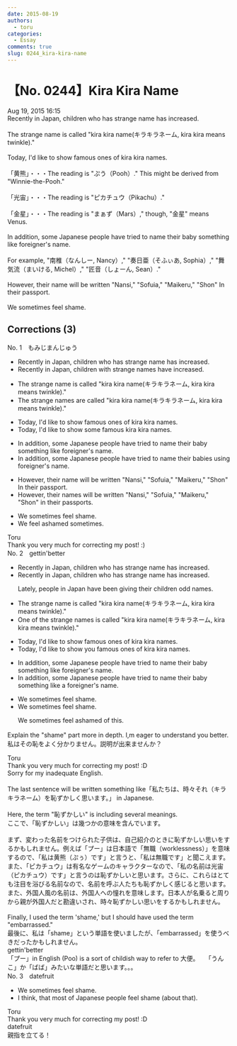 ```yaml
---
date: 2015-08-19
authors:
  - toru
categories:
  - Essay
comments: true
slug: 0244_kira-kira-name
---
```


# 【No. 0244】Kira Kira Name
<div class="date">Aug 19, 2015 16:15</div>
<div id="post"><div id="body_show_ori">
Recently in Japan, children who has strange name has increased.<br/><br/>The strange name is called "kira kira name(キラキラネーム, kira kira means twinkle)."<br/><br/>Today, I'd like to show famous ones of kira kira names.<br/><br/>「黄熊」・・・The reading is "ぷう（Pooh）."  This might be derived from "Winnie-the-Pooh."<br/><br/>「光宙」・・・The reading is "ピカチュウ（Pikachu）." <br/><br/>「金星」・・・The reading is "まぁず（Mars）," though, "金星" means Venus.<br/><br/>In addition, some Japanese people have tried to name their baby something like foreigner's name.<br/><br/>For example, "南椎（なんしー, Nancy）," "奏日亜（そふぃあ, Sophia）," "舞気流（まいける, Michel）," "匠音（しょーん, Sean）."<br/><br/>However, their name will be written "Nansi," "Sofuia," "Maikeru," "Shon" In their passport.<br/><br/>We sometimes feel shame.
</div></div>

<!-- more -->


## Corrections (3)
<div id="block"><div class="first_name"> No. 1　<span class="just_name">もみじまんじゅう</span></div><div id="block2">
<ul class="correction_field">
<li class="incorrect">Recently in Japan, children who has strange name has increased.</li>
<li class="corrected correct">
Recently in Japan, children with strange names have increased.
</li>
</ul>
<ul class="correction_field">
<li class="incorrect">The strange name is called "kira kira name(キラキラネーム, kira kira means twinkle)."</li>
<li class="corrected correct">
The strange names are called "kira kira name(キラキラネーム, kira kira means twinkle)."
</li>
</ul>
<ul class="correction_field">
<li class="incorrect">Today, I'd like to show famous ones of kira kira names.</li>
<li class="corrected correct">
Today, I'd like to show some famous kira kira names.
</li>
</ul>
<ul class="correction_field">
<li class="incorrect">In addition, some Japanese people have tried to name their baby something like foreigner's name.</li>
<li class="corrected correct">
In addition, some Japanese people have tried to name their babies using foreigner's name.
</li>
</ul>
<ul class="correction_field">
<li class="incorrect">However, their name will be written "Nansi," "Sofuia," "Maikeru," "Shon" In their passport.</li>
<li class="corrected correct">
However, their names will be written "Nansi," "Sofuia," "Maikeru," "Shon" in their passports.
</li>
</ul>
<ul class="correction_field">
<li class="incorrect">We sometimes feel shame.</li>
<li class="corrected correct">
We feel ashamed sometimes.
</li>
</ul>
</div><div class="name"><span class="just_name">Toru</span><br>
Thank you very much for correcting my post! :)
</div>
</div>
<div id="block"><div class="first_name"> No. 2　<span class="just_name">gettin'better</span></div><div id="block2">
<ul class="correction_field">
<li class="incorrect">Recently in Japan, children who has strange name has increased.</li>
<li class="corrected correct">
Recently in Japan, children who has strange name has increased.
<p class="correction_comment">Lately, people in Japan have been giving their children odd names.</p>
</li>
</ul>
<ul class="correction_field">
<li class="incorrect">The strange name is called "kira kira name(キラキラネーム, kira kira means twinkle)."</li>
<li class="corrected correct">
<span class="f_red"><span class="sline">O</span>ne of the </span>s<span class="sline">tr</span>ange name<span class="f_red">s</span> is <span class="sline">called</span> "kira kira name(キラキラネーム, kira kira means twinkle)."
</li>
</ul>
<ul class="correction_field">
<li class="incorrect">Today, I'd like to show famous ones of kira kira names.</li>
<li class="corrected correct">
Today, I'd like to show <span class="f_red">you</span> famous <span class="sline">ones of</span> kira kira names.
</li>
</ul>
<ul class="correction_field">
<li class="incorrect">In addition, some Japanese people have tried to name their baby something like foreigner's name.</li>
<li class="corrected correct">
In addition, some Japanese people have tried to name their baby something like <span class="f_red">a</span> foreigner's name.
</li>
</ul>
<ul class="correction_field">
<li class="incorrect">We sometimes feel shame.</li>
<li class="corrected correct">
We sometimes feel shame.
<p class="correction_comment">We sometimes feel ashamed of this.</p>
</li>
</ul>
<p class="comment_small">
 Explain the "shame" part more in depth.  I,m eager to understand you better.　私はその恥をよく分かりません。説明が出来ませんか？
</p>

</div><div class="name"><span class="just_name">Toru</span><br>
Thank you very much for correcting my post! :D<br/>Sorry for my inadequate English.<br/><br/>The last sentence will be written something like「私たちは、時々それ（キラキラネーム）を恥ずかしく思います。」 in Japanese.<br/><br/>Here, the term "恥ずかしい" is including several meanings.<br/>ここで、「恥ずかしい」は幾つかの意味を含んでいます。<br/><br/>まず、変わった名前をつけられた子供は、自己紹介のときに恥ずかしい思いをするかもしれません。例えば「プー」は日本語で「無職（worklessness）」を意味するので、「私は黄熊（ぷぅ）です」と言うと、「私は無職です」と聞こえます。また、「ピカチュウ」は有名なゲームのキャラクターなので、「私の名前は光宙（ピカチュウ）です」と言うのは恥ずかしいと思います。さらに、これらはとても注目を浴びる名前なので、名前を呼ぶ人たちも恥ずかしく感じると思います。<br/>また、外国人風の名前は、外国人への憧れを意味します。日本人が名乗ると周りから親が外国人だと勘違いされ、時々恥ずかしい思いをするかもしれません。<br/><br/>Finally, I used the term 'shame,' but I should have used the term "embarrassed."<br/>最後に、私は「shame」という単語を使いましたが、「embarrassed」を使うべきだったかもしれません。
</div>
<div class="name"><span class="just_name">gettin'better</span><br>
「プー」in English (Poo)  is a sort of childish way to refer to 大便。　　「うんこ」か「ばば」みたいな単語だと思います。。。
</div>
</div>
<div id="block"><div class="first_name"> No. 3　<span class="just_name">datefruit</span></div><div id="block2">
<ul class="correction_field">
<li class="incorrect">We sometimes feel shame.</li>
<li class="corrected correct">
<span class="f_blue">I think, that most of Japanese people</span> feel shame <span class="f_blue">(about that).</span>
</li>
</ul>
</div><div class="name"><span class="just_name">Toru</span><br>
Thank you very much for correcting my post! :D
</div>
<div class="name"><span class="just_name">datefruit</span><br>
親指を立てる！
</div>
</div>
